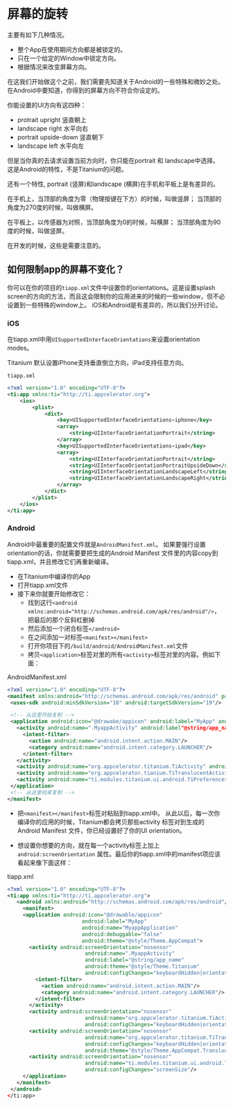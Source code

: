 # 屏幕的旋转

主要有如下几种情况。

- 整个App在使用期间方向都是被锁定的。
- 只在一个给定的Window中锁定方向。
- 根据情况来改变屏幕方向。

在这我们开始做这个之前，我们需要先知道关于Android的一些特殊和微妙之处。
在Android中要知道，你得到的屏幕方向不符合你设定的。

你能设置的UI方向有这四种：

- protrait upright 竖直朝上
- landscape right 水平向右
- portrait upside-down 竖直朝下
- landscape left 水平向左

但是当你真的去请求设置当前方向时，你只能在portrait 和 landscape中选择。
这是Android的特性，不是Titanium的问题。

还有一个特性, portrait (竖屏)和landscape (横屏)在手机和平板上是有差异的。

在手机上，当顶部的角度为零（物理按键在下方）的时候，叫做竖屏；
当顶部的角度为270度的时候，叫做横屏。

在平板上，以传感器为对照，当顶部角度为0的时候，叫横屏；
当顶部角度为90度的时候，叫做竖屏。

在开发的时候，这些是需要注意的。

## 如何限制app的屏幕不变化？

你可以在你的项目的`tiapp.xml`文件中设置你的orientations。这是设置splash screen的方向的方法，而且这会限制你的应用进来的时候的一些window，但不必设置到一些特殊的window上。
iOS和Android是有差异的，所以我们分开讨论。

### iOS

在tiapp.xml中用`UISupportedInterfaceOrientations`来设置orientation modes。

Titanium 默认设置iPhone支持垂直倒立方向，iPad支持任意方向。

`tiapp.xml`
```xml
<?xml version="1.0" encoding="UTF-8"?>
<ti:app xmlns:ti="http://ti.appcelerator.org">
    <ios>
        <plist>
            <dict>
                <key>UISupportedInterfaceOrientations~iphone</key>
                <array>
                    <string>UIInterfaceOrientationPortrait</string>
                </array>
                <key>UISupportedInterfaceOrientations~ipad</key>
                <array>
                    <string>UIInterfaceOrientationPortrait</string>
                    <string>UIInterfaceOrientationPortraitUpsideDown</string>
                    <string>UIInterfaceOrientationLandscapeLeft</string>
                    <string>UIInterfaceOrientationLandscapeRight</string>
                </array>
            </dict>
        </plist>
    </ios>
</ti:app>
```

### Android

Android中最重要的配置文件就是`AndroidManifest.xml`。
如果要强行设置orientation的话，你就需要要把生成的Android Manifest
文件里的内容copy到tiapp.xml，并且修改它们再重新编译。

- 在Titanium中编译你的App
- 打开tiapp.xml文件
- 接下来你就要开始修改它：
  - 找到这行`<android xmlns:android="http://schemas.android.com/apk/res/android"/>`，把最后的那个反斜杠删掉
  - 然后添加一个闭合标签`</android>`
  - 在<android></android>之间添加一对标签`<manifest></manifest>`
  - 打开你项目下的`/build/android/AndroidManifest.xml`文件
  - 拷贝`<application>`标签对里的所有`<activity>`标签对里的内容。例如下面：

 AndroidManifest.xml
 ```xml
<?xml version="1.0" encoding="UTF-8"?>
<manifest xmlns:android="http://schemas.android.com/apk/res/android" package="com.myapp.app" android:versionCode="1" android:versionName="1.0">
  <uses-sdk android:minSdkVersion="10" android:targetSdkVersion="19"/>

  <!-- 从这里开始复制 -->
  <application android:icon="@drawabe/appicon" android:label="MyApp" android:name="MyappApplication" android:debuggable="false" android:theme="@style/Theme.AppCompat">
    <activity android:name=".MyappActivity" android:label"@string/app_name" android:theme="@style/Theme.Titanium" android:configChanges="keyboardHidden|orientation|screenSize">
      <intent-filter>
        <action android:name="android.intent.action.MAIN"/>
        <category android:name="android.intent.category.LAUNCHER"/>
      </intent-filter>
    </activity>
    <activity android:name="org.appcelerator.titanium.TiActivity" android:configChanges="keyboardHidden|orientation|screenSize"/>
    <activity android:name="org.appcelerator.tianium.TiTranslucentActivity" android:configChanges="keyboardHidden|orientation|screenSize" android:theme="@style/Theme.AppCompat.Translucent"/>
    <activity android:name="ti.modules.titanium.ui.android.TiPreferencesActivity" android:configChanges="screenSize"/>
  </application>
  <!-- 从这里结束复制 -->
</manifest>
 ```
  - 把`<manifest></manifest>`标签对粘贴到tiapp.xml中。
  从此以后，每一次你编译你的应用的时候，Titanium都会拷贝那些activity
  标签对到生成的Android Manifest 文件，你已经设置好了你的UI orientation。

  - 想设置你想要的方向，就在每一个activity标签上加上`android:screenOrientation`
  属性。最后你的tiapp.xml中的manifest项应该看起来像下面这样：

 tiapp.xml
 ```xml
<?xml version="1.0" encoding="UTF-8"?>
<ti:app xmlns:ti="http://ti.appcelerator.org">
    <android xmlns:android="http://schemas.android.com/apk/res/android"/>
      <manifest>
      <application android:icon="@drawable/appicon"
                         android:label="MyApp"
                         android:name="MyappApplication"
                         android:debuggable="false"
                         android:theme="@style/Theme.AppCompat">
        <activity android:screenOrientation="nosensor"
                          android:name=".MyappActivity"
                          android:label="@string/app_name"
                          android:theme="@style/Theme.Titanium"
                          android:configChanges="keyboardHidden|orientation|screenSize">
          <intent-filter>
            <action android:name="android.intent.action.MAIN"/>
            <category android:name="android.intent.category.LAUNCHER"/>
          </intent-filter>
        </activity>
        <activity android:screenOrientation="nosensor"
                          android:name="org.appcelerator.titanium.TiActivity"
                          android:configChanges="keyboardHidden|orientation|screenSize"/>
        <activity android:screenOrientation="nosensor"
                          android:name="org.appcelerator.titanium.TiTranslucentActivity"
                          android:configChanges="keyboardHidden|orientation|screenSize"
                          android:theme="@style/Theme.AppCompat.Translucent"/>
        <activity android:screenOrientation="nosensor"
                          android:name="ti.modules.titanium.ui.android.TiPreferencesActivity"
                          android:configChanges="screenSize"/>
      </application>
    </manifest>
  </android>
</ti:app>
 ```

